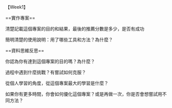 【Week1】

==實作專案==

  <Q1>清楚記載這個專案的目的和結果，最後的推薦分數是多少，是否有成功

  <Q2>簡明清楚的使用說明：用了哪些工具和方法？為什麼？

==資料思維反思==
    
  <Q1>你認為你有達到這個專案的目的嗎？為什麼？
    
  <Q2>過程中遇到什麼挑戰？有嘗試如何克服？
    
  <Q3>從個人學習的角度，從這個專案最大的學習是什麼？
    
  <Q4>如果你有更多時間，你會如何優化這個專案？或是再做一次，你是否會想嘗試用不同方法？
  
